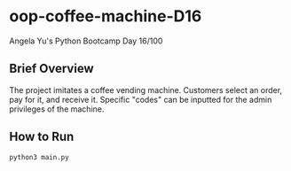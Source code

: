 # oop-coffee-machine-D16
Angela Yu's Python Bootcamp Day 16/100

## Brief Overview
The project imitates a coffee vending machine.
Customers select an order, pay for it, and receive it.
Specific "codes" can be inputted for the admin privileges of the machine.

## How to Run
```
python3 main.py
```
